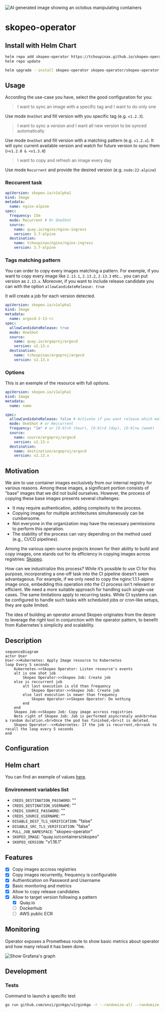 ![AI generated image showing an octobus manipulating containers](.github/docs/logo.png)

# skopeo-operator

## Install with Helm Chart

```bash
helm repo add skopeo-operator https://tchoupinax.github.io/skopeo-operator
helm repo update

helm upgrade --install skopeo-operator skopeo-operator/skopeo-operator
```

## Usage

According the use-case you have, select the good configuration for you:

> I want to sync an image with a specific tag and I want to do only one

Use mode `OneShot` and fill version with you specific tag (e.g. `v1.2.3`).

> I want to sync a version and I want all new version to be synced automatically

Use mode `OneShot` and fill version with a matching pattern (e.g. `v1.2.x`). It will sync current available version and watch for future version to sync them (`>v1.2.0 & <v1.3.0`)

> I want to copy and refresh an image every day

Use mode `Recurrent` and provide the desired version (e.g. `node:22-alpine`)

### Reccurent task

```yaml
apiVersion: skopeo.io/v1alpha1
kind: Image
metadata:
  name: nginx-alpine
spec:
  frequency: 15m
  mode: Recurrent # Or OneShot
  source:
    name: quay.io/nginx/nginx-ingress
    version: 3.7-alpine
  destination:
    name: tchoupinax/nginx/nginx-ingress
    version: 3.7-alpine
```

### Tags matching pattern

You can order to copy every images matching a pattern. For exemple, if you want to copy every image like `2.13.1`, `2.13.2`, `2.13.3` etc... you can put version as `2.13.x`.
Moreover, if you want to include release candidate you can with the option `allowCandidateRelease: true`

It will create a job for each version detected.

```yaml
apiVersion: skopeo.io/v1alpha1
kind: Image
metadata:
  name: argocd-2-13-rc
spec:
  allowCandidateRelease: true
  mode: OneShot
  source:
    name: quay.io/argoproj/argocd
    version: v2.13.x
  destination:
    name: tchoupinax/argoproj/argocd
    version: v2.13.x
```

### Options

This is an exemple of the resource with full options.

```yaml
apiVersion: skopeo.io/v1alpha1
kind: Image
metadata:
  name: name

spec:
  allowCandidateRelease: false # Activate if you want release which match *.*.*-rc[O-9]+
  mode: OneShot # or Reccurrent
  frequency: "1m" # or [O-9]+h (hour), [O-9]+d (day), [O-9]+w (week)
  source:
    name: source/argoproj/argocd
    version: v2.13.x
  destination:
    name: destination/argoproj/argocd
    version: v2.13.x
```

## Motivation

We aim to use container images exclusively from our internal registry for various reasons. Among these images, a significant portion consists of "base" images that we did not build ourselves. However, the process of copying these base images presents several challenges:

- It may require authentication, adding complexity to the process.
- Copying images for multiple architectures simultaneously can be cumbersome.
- Not everyone in the organization may have the necessary permissions to perform this operation.
- The stability of the process can vary depending on the method used (e.g., CI/CD pipelines).

Among the various open-source projects known for their ability to build and copy images, one stands out for its efficiency in copying images across registries: [Skopeo](https://github.com/containers/skopeo).

How can we industrialize this process? While it’s possible to use CI for this purpose, incorporating a one-off task into the CI pipeline doesn’t seem advantageous. For example, if we only need to copy the nginx:1.1.1-alpine image once, embedding this operation into the CI process isn't relevant or efficient. We need a more suitable approach for handling such single-use cases. The same limitations apply to recurring tasks. While CI systems can be configured to handle such tasks with scheduled jobs or cron-like setups, they are quite limited.

The idea of building an operator around Skopeo originates from the desire to leverage the right tool in conjunction with the operator pattern, to benefit from Kubernetes's simplicity and scalability.

## Description

```mermaid
sequenceDiagram
actor User
User->>Kubernetes: Apply Image resource to Kubernetes
loop Every 5 seconds
    Kubernetes->>Skopeo Operator: Listen resource's events
    alt is one shot job
        Skopeo Operator->>Skopeo Job: Create job
    else is reccurrent job
        alt last execution is old than frequency
            Skopeo Operator->>Skopeo Job: Create job
        else last execution is newer than frequency
            Skopeo Operator->>Skopeo Operator: Do nothing
        end
    end
    Skopeo Job->>Skopeo Job: Copy image accross registries
    Note right of Skopeo Job: Job is performed asyncronaly and<br>has a random duration.<br>Once the pod has finished,<br>it is deleted.
    Skopeo Operator-->>Kubernetes: If the job is recurrent,<br>ask to recall the loop every 5 seconds
end
```

## Configuration

## Helm chart

You can find an exemple of values [here](charts/skopeo-operator/values.yaml).

### Environment variables list

- `CREDS_DESTINATION_PASSWORD`: ""
- `CREDS_DESTINATION_USERNAME`: ""
- `CREDS_SOURCE_PASSWORD`: ""
- `CREDS_SOURCE_USERNAME`: ""
- `DISABLE_DEST_TLS_VERIFICATION`: "false"
- `DISABLE_SRC_TLS_VERIFICATION`: "false"
- `PULL_JOB_NAMESPACE`: "skopeo-operator"
- `SKOPEO_IMAGE`: "quay.io/containers/skopeo"
- `SKOPEO_VERSION`: "v1.16.1"

## Features

- [x] Copy images accross registries
- [x] Copy images recurrently, frequency is configurable
- [x] Authentication on Password and Username
- [x] Basic monitoring and metrics
- [x] Allow to copy release candidates
- [x] Allow to target version following a pattern
  - [x] Quay.io
  - [ ] Dockerhub
  - [ ] AWS public ECR

## Monitoring

Operator exposes a Prometheus route to show basic metrics about operator and how many reload it has been done.

![Show Grafana's graph](.github/docs/metrics.png)

## Development

### Tests

Command to launch a specific test

```bash
go run github.com/onsi/ginkgo/v2/ginkgo -r --randomize-all --randomize-suites --race --trace -cover internal/helpers/
```
